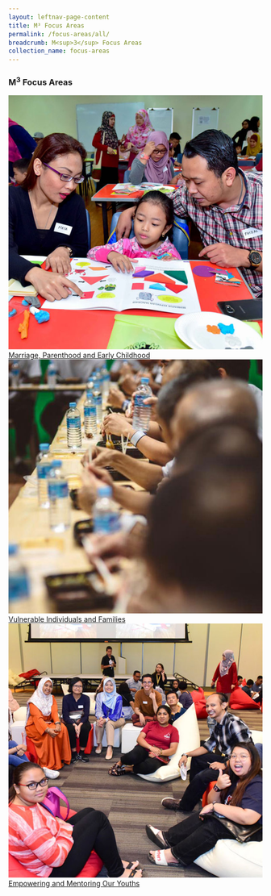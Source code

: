 ```yaml
---
layout: leftnav-page-content
title: M³ Focus Areas
permalink: /focus-areas/all/
breadcrumb: M<sup>3</sup> Focus Areas
collection_name: focus-areas
---
```


### **M<sup>3</sup> Focus Areas**
<div class="focus-list row is-multiline">
<div class="focus col is-one-third-desktop is-one-third-tablet">
<a href="/focus-areas/marriage-parenthood-and-early-childhood/" class="project-link no-pdf-icon">
  <img src="/images/focus-area-marriage-thumb.jpg" alt="Marriage, Parenthood and Early Childhood">Marriage, Parenthood and Early Childhood
</a>
</div>

<div class="focus col is-one-third-desktop is-one-third-tablet">
<a href="/focus-areas/vulnerable-individuals-and-families/" class="project-link no-pdf-icon">
  <img src="/images/focus-area-vulnerable-thumb.jpg" alt="Vulnerable Individuals and Families">Vulnerable Individuals and Families
</a>
</div>

<div class="focus col is-one-third-desktop is-one-third-tablet">
<a href="/focus-areas/empowering-and-mentoring-our-youths/" class="project-link no-pdf-icon">
  <img src="/images/focus-area-empowering-thumb.jpg" alt="Empowering and Mentoring Our Youths">Empowering and Mentoring Our Youths
</a>
</div>
</div>
